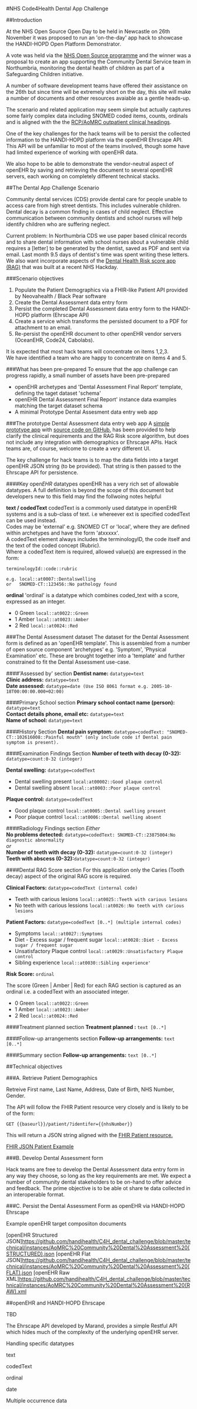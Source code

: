 #NHS Code4Health Dental App Challenge

##Introduction

At the NHS Open Source Open Day to be held in Newcastle on 26th November it was proposed to run an 'on-the-day' app hack to showcase the HANDI-HOPD Open Platform Demonstrator. 

A vote was held via the [NHS Open Source programme](http://www.technologystrategy.england.nhs.uk/pg/groups/99205/) and the winner was a proposal to create an app supporting the Community Dental Service team in Northumbria, monitoring the dental health of children as part of a Safeguarding Children initiative.

A number of software development teams have offered their assistance on the 26th but since time will be extremely short on the day, this site will make a number of documents and other resources avaiable as a gentle heads-up.

The scenario and related application may seem simple but actually captures some fairly complex data including SNOMED coded items, counts, ordinals and is aligned with the the [RCP/AoMRC outpatient clinical headings](https://www.rcplondon.ac.uk/sites/default/files/standards-for-the-clinical-structure-and-content-of-patient-records.pdf). 

One of the key challenges for the hack teams will be to persist the collected information to the HANDI-HOPD platform via the openEHR Ehrscape API. This API will be unfamiliar to most of the teams involved, though some have had limited experience of working with openEHR data.

We also hope to be able to demonstrate the vendor-neutral aspect of openEHR by saving and retrieving the document to several openEHR servers, each working on completely different technical stacks.


##The Dental App Challenge Scenario

Community dental services (CDS) provide dental care for people unable to access care from high street dentists. This includes vulnerable children. Dental decay is a common finding in cases of child neglect. Effective communication between community dentists and school nurses will help identify children who are suffering neglect.

Current problem: In Northumbria CDS we use paper based clinical records and to share dental information with school nurses about a vulnerable child requires a [letter] to be generated by the dentist, saved as PDF and sent via email. Last month 9.5 days of dentist's time was spent writing these letters. We also want incorporate aspects of the [Dental Health Risk score app (RAG)](https://github.com/openGPSoC/dental_RAG-score) that was built at a recent NHS Hackday.

###Scenario objectives

1. Populate the Patient Demographics via a FHIR-like Patient API provided by Neovahealth / Black Pear software
2. Create the Dental Assessment data entry form
3. Persist the completed Dental Assessment data entry form to the HANDI-HOPD platform (Ehrscape API)
4. Create a service which transforms the persisted document to a PDF for attachment to an email.
5. Re-persist the openEHR document to other openEHR vendor servers (OceanEHR, Code24, Cabolabs).

It is expected that most hack teams will concentrate on items 1,2,3.   
We have identified a team who are happy to concentrate on items 4 and 5.

###What has been pre-prepared
To ensure that the app challenge can progress rapidly, a small number of assets have been pre-prepared

*   openEHR archetypes and 'Dental Assessment Final Report' template, defining the taget dataset 'schema'
*   openEHR Dental Assessment Final Report' instance data examples matching the target dataset schema
*   A minimal Prototype Dental Assesment data entry web app

###The prototype Dental Assessment data entry web app
 A [simple prototype app](http://c4hdental-handihopd.rhcloud.com/) with [source code on GitHub.](https://github.com/handihealth/C4H_dental_challenge) has been provided to help clarify the clinical requirements and the RAG Risk score algorithm, but does not include any integration with demographics or Ehrscape APIs. Hack teams are, of course, welcome to create a very different UI. 

 The key challenge for hack teams is to map the data fields into a target openEHR JSON string (to be provided). That string is then passed to the Ehrscape API for persistence.

####Key open*EHR* datatypes
openEHR has a very rich set of allowable datatypes. A full defiinition is beyond the scope of this document but developers new to this field may find the follwoing notes helpful

**text / codedText**
codedText is a commonly used datatype in openEHR systems and is a sub-class of text. i.e whereever ext is specified codedText can be used instead.   
Codes may be 'external' e.g. SNOMED CT or 'local', where they are defined within archetypes and have the form 'atxxxxx'.   
A codedText element always includes the terminologyID, the code itself and the text of the coded concept (Rubric).  
Where a codedText item is required, allowed value(s) are expressed in the form:  

	terminologyId::code::rubric
	
	e.g. local::at0007::Dentalswelling
	or   SNOMED-CT::123456::No pathology found

**ordinal**
'ordinal' is a datatype which combines coded_text with a score, expressed as an integer.  
   
*  0 Green `local::at0022::Green`    
*  1 Amber `local::at0023::Amber`   
*  2 Red   `local::at0024::Red`  
 
###The Dental Assessment dataset 
The dataset for the Dental Assessment form is defined as an 'openEHR template'. This is assembled  from a number of open source component 'archetypes' e.g. 'Symptom', 'Physical Examination' etc. These are brought together into a 'template' and further constrained to fit the Dental Assessment use-case.

####'Assessed by' section
**Dentist name:** `datatype=text`  
**Clinic address:** `datatype=text`  
**Date assessed:** `datatype=date (Use ISO 8061 format e.g. 2005-10-18T00:00:00.000+02:00)`  

####Primary School section
**Primary school contact name (person):** `datatype=text`  
**Contact details phone, email etc:** `datatype=text`   
**Name of school:** `datatype=text`  

####History Section
**Dental pain symptom:** `datatype=codedText: "SNOMED-CT::102616008::Painful mouth" (only include code if Dental pain symptom is present).`

####Examination Findings Section
**Number of teeth with decay (0-32):** `datatype=count:0-32 (integer)`  

**Dental swelling:** `datatype=codedText`  
  
* Dental swelling present `local:at00002::Good plaque control`  
* Dental swelling absent  `local::at0003::Poor plaque control` 
	 
**Plaque control:**  `datatype=codedText`  

* Good plaque control `local::at0005::Dental swelling present`  
* Poor plaque control `local::at0006::Dental swelling absent`  
 
####Radiology Findings section
*Either*  
  **No problems detected:** `datatype=codedText: SNOMED-CT::23875004:No diagnostic abnormality`    
*or*    
  **Number of teeth with decay (0-32):** `datatype=count:0-32 (integer)`   
  **Teeth with abscess (0-32):**`datatype=count:0-32 (integer)`  
 
####Dental RAG Score section
For this application only the Caries (Tooth decay) aspect of the original RAG score is required.  

**Clinical Factors:** `datatype=codedText (internal code)`  

* Teeth with carious lesions `local::at0025::Teeth with carious lesions` 
* No teeth with carious lessions `local::at0026::No teeth with carious lesions`  

**Patient Factors:**  `datatype=codedText [0..*] (multiple internal codes)`  

 *  Symptoms `local::at0027::Symptoms`  
 *  Diet - Excess sugar / frequent sugar `local::at0028::Diet - Excess sugar / frequent sugar`   
 *  Unsatisfactory Plaque control `local::at0029::Unsatisfactory Plaque control`  
 *  Sibling experience `local::at0030::Sibling experience'`  
 
**Risk Score:** `ordinal` 

The score (Green | Amber | Red) for each RAG section is captured as an ordinal i.e. a codedText with an associated integer. 

*  0 Green `local::at0022::Green`  
*  1 Amber `local::at0023::Amber`  
*  2 Red   `local::at0024::Red`  
 
####Treatment planned section
**Treatment planned :** `text [0..*]`  

####Follow-up arrangements section
**Follow-up arrangements:** `text [0..*]`  

####Summary section
**Follow-up arrangements:** `text [0..*]`  


##Technical objectives

###A. Retrieve Patient Demographics

Retreive First name, Last Name, Address, Date of Birth, NHS Number, Gender.

The API will follow the FHIR Patient resource very closely and is likely to be of the form:

    GET {{baseurl}}/patient/?identifer={{nhsNumber}}

This will return a JSON string aligned with the [FHIR Patient resource.](http://hl7-fhir.github.io/patient.html)

[FHIR JSON Patient Example](https://github.com/handihealth/C4H_dental_challenge/blob/master/technical/instances/fhir%20child%20female.json)


###B. Develop Dental Assessment form 

Hack teams are free to develop the Dental Assessment data entry form in any way they choose, so long as the key requirements are met. We expect a number of community dental stakeholders to be on-hand to offer advice and feedback. The prime objective is to be able ot share te data collected in an interoperable format.

###C. Persist the Dental Assessment Form as openEHR via HANDI-HOPD Ehrscape


Example openEHR target composiiton documents

[openEHR Structured JSON]https://github.com/handihealth/C4H_dental_challenge/blob/master/technical/instances/AoMRC%20Community%20Dental%20Assessment%20(STRUCTURED).json
[openEHR Flat JSON]https://github.com/handihealth/C4H_dental_challenge/blob/master/technical/instances/AoMRC%20Community%20Dental%20Assessment%20(FLAT).json
[openEHR Raw XML]https://github.com/handihealth/C4H_dental_challenge/blob/master/technical/instances/AoMRC%20Community%20Dental%20Assessment%20(RAW).xml


##openEHR and HANDI-HOPD Ehrscape


TBD

The Ehrscape API developed by Marand, provides a simple Restful API which hides much of the complexity of the underlying openEHR server.



Handling specific datatypes

text

codedText

ordinal

date


Multiple occurrence data

